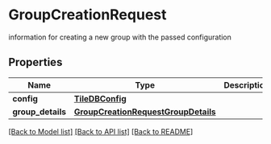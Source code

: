 # GroupCreationRequest

information for creating a new group with the passed configuration

## Properties

| Name              | Type                                                                        | Description | Notes      |
| ----------------- | --------------------------------------------------------------------------- | ----------- | ---------- |
| **config**        | [**TileDBConfig**](TileDBConfig.md)                                         |             | [optional] |
| **group_details** | [**GroupCreationRequestGroupDetails**](GroupCreationRequestGroupDetails.md) |             |

[[Back to Model list]](../README.md#documentation-for-models) [[Back to API list]](../README.md#documentation-for-api-endpoints) [[Back to README]](../README.md)
